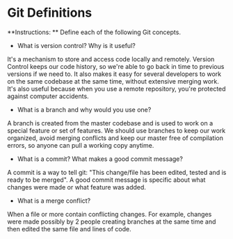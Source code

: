 # Git Definitions

**Instructions: ** Define each of the following Git concepts.

* What is version control?  Why is it useful?

It's a mechanism to store and access code locally and remotely. Version Control keeps our code history, so we're able to go back in time to previous versions if we need to. It also makes it easy for several developers to work on the same codebase at the same time, without extensive merging work. It's also useful because when you use a remote repository, you're protected against computer accidents.

* What is a branch and why would you use one?

A branch is created from the master codebase and is used to work on a special feature or set of features. We should use branches to keep our work organized, avoid merging conflicts and keep our master free of compilation errors, so anyone can pull a working copy anytime.

* What is a commit? What makes a good commit message?

A commit is a way to tell git: "This change/file has been edited, tested and is ready to be merged". A good commit message is specific about what changes were made or what feature was added.

* What is a merge conflict?

When a file or more contain conflicting changes. For example, changes were made possibly by 2 people creating branches at the same time and then edited the same file and lines of code.